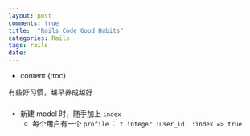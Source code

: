 ```yaml
---
layout: post
comments: true
title:  "Rails Code Good Habits"
categories: Rails
tags: rails
date:
---
```


* content
{:toc}

有些好习惯，越早养成越好



###

* 新建 model 时，随手加上 `index`
  * 每个用户有一个 `profile` ： `t.integer :user_id, :index => true`
